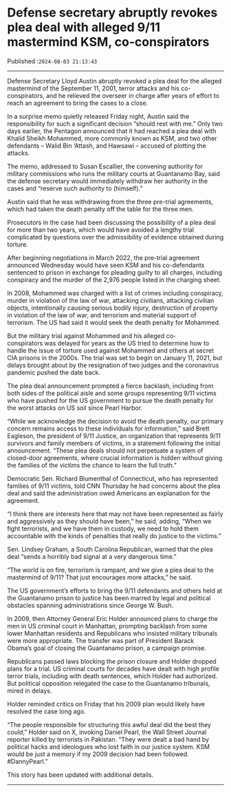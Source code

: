 # Defense secretary abruptly revokes plea deal with alleged 9/11 mastermind KSM, co-conspirators

Published :`2024-08-03 21:13:43`

---

Defense Secretary Lloyd Austin abruptly revoked a plea deal for the alleged mastermind of the September 11, 2001, terror attacks and his co-conspirators, and he relieved the overseer in charge after years of effort to reach an agreement to bring the cases to a close.

In a surprise memo quietly released Friday night, Austin said the responsibility for such a significant decision “should rest with me.” Only two days earlier, the Pentagon announced that it had reached a plea deal with Khalid Sheikh Mohammed, more commonly known as KSM, and two other defendants – Walid Bin ‘Attash, and Hawsawi – accused of plotting the attacks.

The memo, addressed to Susan Escallier, the convening authority for military commissions who runs the military courts at Guantanamo Bay, said the defense secretary would immediately withdraw her authority in the cases and “reserve such authority to (himself).”

Austin said that he was withdrawing from the three pre-trial agreements, which had taken the death penalty off the table for the three men.

Prosecutors in the case had been discussing the possibility of a plea deal for more than two years, which would have avoided a lengthy trial complicated by questions over the admissibility of evidence obtained during torture.

After beginning negotiations in March 2022, the pre-trial agreement announced Wednesday would have seen KSM and his co-defendants sentenced to prison in exchange for pleading guilty to all charges, including conspiracy and the murder of the 2,976 people listed in the charging sheet.

In 2008, Mohammed was charged with a list of crimes including conspiracy, murder in violation of the law of war, attacking civilians, attacking civilian objects, intentionally causing serious bodily injury, destruction of property in violation of the law of war, and terrorism and material support of terrorism. The US had said it would seek the death penalty for Mohammed.

But the military trial against Mohammed and his alleged co-conspirators was delayed for years as the US tried to determine how to handle the issue of torture used against Mohammed and others at secret CIA prisons in the 2000s. The trial was set to begin on January 11, 2021, but delays brought about by the resignation of two judges and the coronavirus pandemic pushed the date back.

The plea deal announcement prompted a fierce backlash, including from both sides of the political aisle and some groups representing 9/11 victims who have pushed for the US government to pursue the death penalty for the worst attacks on US soil since Pearl Harbor.

“While we acknowledge the decision to avoid the death penalty, our primary concern remains access to these individuals for information,” said Brett Eagleson, the president of 9/11 Justice, an organization that represents 9/11 survivors and family members of victims, in a statement following the initial announcement. “These plea deals should not perpetuate a system of closed-door agreements, where crucial information is hidden without giving the families of the victims the chance to learn the full truth.”

Democratic Sen. Richard Blumenthal of Connecticut, who has represented families of 9/11 victims, told CNN Thursday he had concerns about the plea deal and said the administration owed Americans an explanation for the agreement.

“I think there are interests here that may not have been represented as fairly and aggressively as they should have been,” he said, adding, “When we fight terrorists, and we have them in custody, we need to hold them accountable with the kinds of penalties that really do justice to the victims.”

Sen. Lindsey Graham, a South Carolina Republican, warned that the plea deal “sends a horribly bad signal at a very dangerous time.”

“The world is on fire, terrorism is rampant, and we give a plea deal to the mastermind of 9/11? That just encourages more attacks,” he said.

The US government’s efforts to bring the 9/11 defendants and others held at the Guantanamo prison to justice has been marred by legal and political obstacles spanning administrations since George W. Bush.

In 2009, then Attorney General Eric Holder announced plans to charge the men in US criminal court in Manhattan, prompting backlash from some lower Manhattan residents and Republicans who insisted military tribunals were more appropriate. The transfer was part of President Barack Obama’s goal of closing the Guantanamo prison, a campaign promise.

Republicans passed laws blocking the prison closure and Holder dropped plans for a trial. US criminal courts for decades have dealt with high profile terror trials, including with death sentences, which Holder had authorized. But political opposition relegated the case to the Guantanamo tribunals, mired in delays.

Holder reminded critics on Friday that his 2009 plan would likely have resolved the case long ago.

“The people responsible for structuring this awful deal did the best they could,” Holder said on X, invoking Daniel Pearl, the Wall Street Journal reporter killed by terrorists in Pakistan. “They were dealt a bad hand by political hacks and ideologues who lost faith in our justice system. KSM would be just a memory if my 2009 decision had been followed. #DannyPearl.”

This story has been updated with additional details.

---

